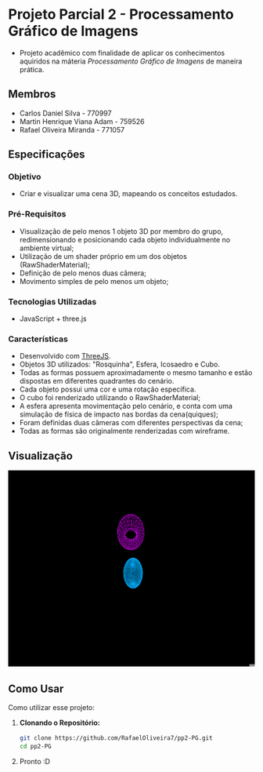# Projeto Parcial 2 - Processamento Gráfico de Imagens

- Projeto acadêmico com finalidade de aplicar os conhecimentos aquiridos na máteria *Processamento Gráfico de Imagens* de maneira prática.

## Membros

- Carlos Daniel Silva - 770997
- Martin Henrique Viana Adam - 759526
- Rafael Oliveira Miranda - 771057 

## Especificações

### Objetivo
- Criar e visualizar uma cena 3D, mapeando os conceitos estudados.

### Pré-Requisitos
- Visualização de pelo menos 1 objeto 3D por membro do grupo, redimensionando e posicionando cada objeto individualmente no ambiente virtual;
- Utilização de um shader próprio em um dos objetos (RawShaderMaterial);
- Definição de pelo menos duas câmera;
- Movimento simples de pelo menos um objeto;

### Tecnologias Utilizadas

- JavaScript + three.js

### Características

- Desenvolvido com [ThreeJS](https://threejs.org/).
- Objetos 3D utilizados: "Rosquinha", Esfera, Icosaedro e Cubo.
- Todas as formas possuem aproximadamente o mesmo tamanho e estão dispostas em diferentes quadrantes do cenário. 
- Cada objeto possui uma cor e uma rotação específica.
- O cubo foi renderizado utilizando o RawShaderMaterial;
- A esfera apresenta movimentação pelo cenário, e conta com uma simulação de física de impacto nas bordas da cena(quiques);
- Foram definidas duas câmeras com diferentes perspectivas da cena;
- Todas as formas são originalmente renderizadas com wireframe.

## Visualização

<p align="center">
   <img width="600" height="400" src="/assets/animation-cene.gif"/>
</p>

## Como Usar

Como utilizar esse projeto:

1. **Clonando o Repositório:**
   ```bash
   git clone https://github.com/RafaelOliveira7/pp2-PG.git
   cd pp2-PG

2. Pronto :D